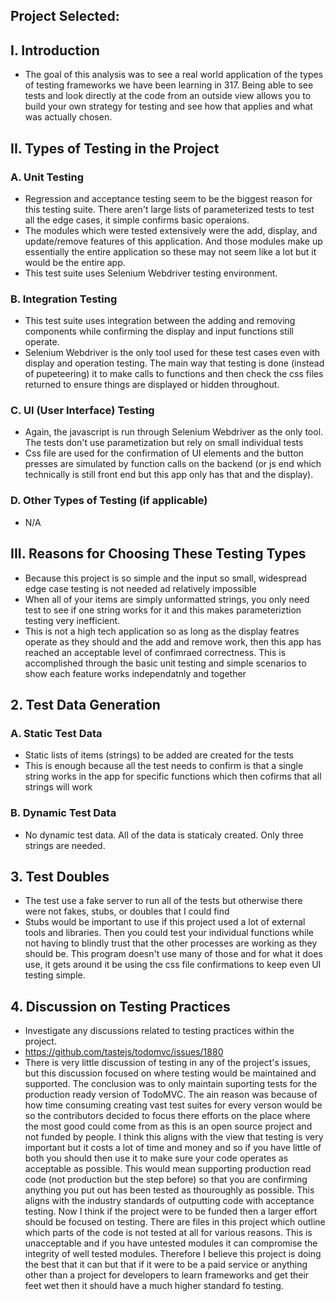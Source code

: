 ## Project Selected: <Enter project name>

## I. Introduction
- The goal of this analysis was to see a real world application of the types of testing frameworks we have been learning in 317. Being able to see tests and look directly at the code from an outside view allows you to build your own strategy for testing and see how that applies and what was actually chosen.

## II. Types of Testing in the Project
### A. Unit Testing
- Regression and acceptance testing seem to be the biggest reason for this testing suite. There aren't large lists of parameterized tests to test all the edge cases, it simple confirms basic operaions.
- The modules which were tested extensively were the add, display, and update/remove features of this application. And those modules make up essentially the entire application so these may not seem like a lot but it would be the entire app.
- This test suite uses Selenium Webdriver testing environment.

### B. Integration Testing
- This test suite uses integration between the adding and removing components while confirming the display and input functions still operate.
- Selenium Webdriver is the only tool used for these test cases even with display and operation testing. The main way that testing is done (instead of pupeteering) it to make calls to functions and then check the css files returned to ensure things are displayed or hidden throughout.

### C. UI (User Interface) Testing
- Again, the javascript is run through Selenium Webdriver as the only tool. The tests don't use parametization but rely on small individual tests 
- Css file are used for the confirmation of UI elements and the button presses are simulated by function calls on the backend (or js end which technically is still front end but this app only has that and the display).

### D. Other Types of Testing (if applicable)
- N/A

## III. Reasons for Choosing These Testing Types
- Because this project is so simple and the input so small, widespread edge case testing is not needed ad relatively impossible
- When all of your items are simply unformatted strings, you only need test to see if one string works for it and this makes parameteriztion testing very inefficient.
- This is not a high tech application so as long as the display featres operate as they should and the add and remove work, then this app has reached an acceptable level of confimraed correctness. This is accomplished through the basic unit testing and simple scenarios to show each feature works independatnly and together


## 2. Test Data Generation
### A. Static Test Data
- Static lists of items (strings) to be added are created for the tests
- This is enough because all the test needs to confirm is that a single string works in the app for specific functions which then cofirms that all strings will work
### B. Dynamic Test Data
- No dynamic test data. All of the data is staticaly created. Only three strings are needed.

## 3. Test Doubles
- The test use a fake server to run all of the tests but otherwise there were not fakes, stubs, or doubles that I could find
- Stubs would be important to use if this project used a lot of external tools and libraries. Then you could test your individual functions while not having to blindly trust that the other processes are working as they should be. This program doesn't use many of those and for what it does use, it gets around it be using the css file confirmations to keep even UI testing simple. 

## 4. Discussion on Testing Practices
<!-- 
To find discussions on testing strategy in a GitHub repository, you can follow these steps:

Visit the GitHub repository for the project you're interested in.
Look for the "Issues" tab on the repository's page.
Use the search bar within the Issues tab to search for terms related to testing, such as "testing strategy," "test cases," or "test automation."
-->
- Investigate any discussions related to testing practices within the project.
- https://github.com/tastejs/todomvc/issues/1880
- There is very little discussion of testing in any of the project's issues, but this discussion focused on where testing would be maintained and supported. The conclusion was to only maintain suporting tests for the production ready version of TodoMVC. The ain reason was because of how time consuming creating vast test suites for every verson would be so the contributors decided to focus there efforts on the place where the most good could come from as this is an open source project and not funded by people. I think this aligns with the view that testing is very important but it costs a lot of time and money and so if you have little of both you should then use it to make sure your code operates as acceptable as possible. This would mean supporting production read code (not production but the step before) so that you are confirming anything you put out has been tested as thouroughly as possible. This aligns with the industry standards of outputting code with acceptance testing. Now I think if the project were to be funded then a larger effort should be focused on testing. There are files in this project which outline which parts of the code is not tested at all for various reasons. This is unacceptable and if you have untested modules it can compromise the integrity of well tested modules. Therefore I believe this project is doing the best that it can but that if it were to be a paid service or anything other than a project for developers to learn frameworks and get their feet wet then it should have a much higher standard  fo testing.

